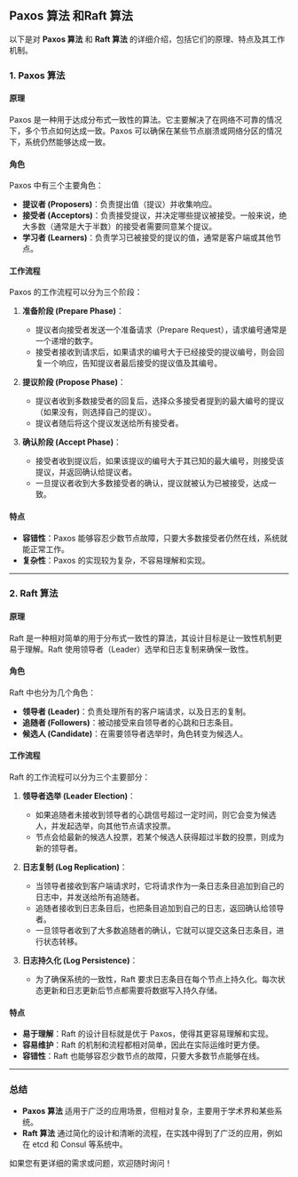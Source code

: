 ## Paxos 算法 和Raft 算法

以下是对 **Paxos 算法** 和 **Raft 算法** 的详细介绍，包括它们的原理、特点及其工作机制。

### 1. Paxos 算法

#### 原理
Paxos 是一种用于达成分布式一致性的算法。它主要解决了在网络不可靠的情况下，多个节点如何达成一致。Paxos 可以确保在某些节点崩溃或网络分区的情况下，系统仍然能够达成一致。

#### 角色
Paxos 中有三个主要角色：
- **提议者 (Proposers)**：负责提出值（提议）并收集响应。
- **接受者 (Acceptors)**：负责接受提议，并决定哪些提议被接受。一般来说，绝大多数（通常是大于半数）的接受者需要同意某个提议。
- **学习者 (Learners)**：负责学习已被接受的提议的值，通常是客户端或其他节点。

#### 工作流程
Paxos 的工作流程可以分为三个阶段：

1. **准备阶段 (Prepare Phase)**：
    - 提议者向接受者发送一个准备请求（Prepare Request），请求编号通常是一个递增的数字。
    - 接受者接收到请求后，如果请求的编号大于已经接受的提议编号，则会回复一个响应，告知提议者最后接受的提议值及其编号。

2. **提议阶段 (Propose Phase)**：
    - 提议者收到多数接受者的回复后，选择众多接受者提到的最大编号的提议（如果没有，则选择自己的提议）。
    - 提议者随后将这个提议发送给所有接受者。

3. **确认阶段 (Accept Phase)**：
    - 接受者收到提议后，如果该提议的编号大于其已知的最大编号，则接受该提议，并返回确认给提议者。
    - 一旦提议者收到大多数接受者的确认，提议就被认为已被接受，达成一致。

#### 特点
- **容错性**：Paxos 能够容忍少数节点故障，只要大多数接受者仍然在线，系统就能正常工作。
- **复杂性**：Paxos 的实现较为复杂，不容易理解和实现。

---

### 2. Raft 算法

#### 原理
Raft 是一种相对简单的用于分布式一致性的算法，其设计目标是让一致性机制更易于理解。Raft 使用领导者（Leader）选举和日志复制来确保一致性。

#### 角色
Raft 中也分为几个角色：
- **领导者 (Leader)**：负责处理所有的客户端请求，以及日志的复制。
- **追随者 (Followers)**：被动接受来自领导者的心跳和日志条目。
- **候选人 (Candidate)**：在需要领导者选举时，角色转变为候选人。

#### 工作流程
Raft 的工作流程可以分为三个主要部分：

1. **领导者选举 (Leader Election)**：
    - 如果追随者未接收到领导者的心跳信号超过一定时间，则它会变为候选人，并发起选举，向其他节点请求投票。
    - 节点会给最新的候选人投票，若某个候选人获得超过半数的投票，则成为新的领导者。

2. **日志复制 (Log Replication)**：
    - 当领导者接收到客户端请求时，它将请求作为一条日志条目追加到自己的日志中，并发送给所有追随者。
    - 追随者接收到日志条目后，也把条目追加到自己的日志，返回确认给领导者。
    - 一旦领导者收到了大多数追随者的确认，它就可以提交这条日志条目，进行状态转移。

3. **日志持久化 (Log Persistence)**：
    - 为了确保系统的一致性，Raft 要求日志条目在每个节点上持久化。每次状态更新和日志更新后节点都需要将数据写入持久存储。

#### 特点
- **易于理解**：Raft 的设计目标就是优于 Paxos，使得其更容易理解和实现。
- **容易维护**：Raft 的机制和流程都相对简单，因此在实际运维时更方便。
- **容错性**：Raft 也能够容忍少数节点的故障，只要大多数节点能够在线。

---

### 总结

- **Paxos 算法** 适用于广泛的应用场景，但相对复杂，主要用于学术界和某些系统。
- **Raft 算法** 通过简化的设计和清晰的流程，在实践中得到了广泛的应用，例如在 etcd 和 Consul 等系统中。

如果您有更详细的需求或问题，欢迎随时询问！